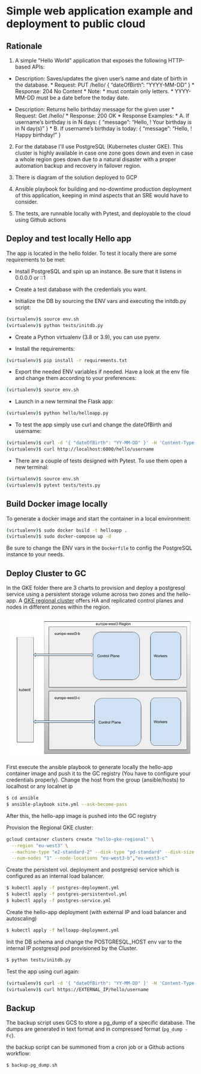 # Simple web application example and deployment to public cloud

## Rationale

1. A simple "Hello World" application that exposes the following HTTP-based APIs:

* Description: Saves/updates the given user’s name and date of birth in the database.
        * Request: PUT /hello/<username> { “dateOfBirth”: “YYYY-MM-DD” }
        * Response: 204 No Content
        * Note:
                * <username> must contain only letters.
                * YYYY-MM-DD must be a date before the today date.

* Description: Returns hello birthday message for the given user
        * Request: Get /hello/<username>
        * Response: 200 OK
        * Response Examples:
                * A. If username’s birthday is in N days:
{ “message”: “Hello, <username>! Your birthday is in N day(s)”
}
                * B. If username’s birthday is today:
{ “message”: “Hello, <username>! Happy birthday!” }

2. For the database I'll use PostgreSQL (Kubernetes cluster GKE). This cluster is highly available
in case one zone goes down and even in case a whole region goes down due to a natural
disaster with a proper automation backup and recovery in failover region.

3. There is diagram of the solution deployed to GCP 

4. Ansible playbook for building and no-downtime production deployment of
this application, keeping in mind aspects that an SRE would have to consider.

5. The tests, are runnable locally with Pytest, and deployable to the cloud using Github actions


## Deploy and test locally Hello app

The app is located in the hello folder. To test it locally there are some requirements to be met:

* Install PostgreSQL and spin up an instance. Be sure that it listens in 0.0.0.0 or ::1

* Create a test database with the credentials you want.

* Initialize the DB by sourcing the ENV vars and executing the initdb.py script: 

```bash
(virtualenv)$ source env.sh
(virtualenv)$ python tests/initdb.py
```

* Create a Python virtualenv (3.8 or 3.9), you can use pyenv.

* Install the requirements:

```bash
(virtualenv)$ pip install -r requirements.txt
```

* Export the needed ENV variables if needed. Have a look at the env file and change them according to your preferences:

```bash
(virtualenv)$ source env.sh
```

* Launch in a new terminal the Flask app:

```bash
(virtualenv)$ python hello/helloapp.py
```

* To test the app simply use curl and change the dateOfBirth and username:

```bash
(virtualenv)$ curl -d '{ "dateOfBirth": "YY-MM-DD" }' -H 'Content-Type: application/json' -X PUT http://localhost:6000/hello/username
(virtualenv)$ curl http://localhost:6000/hello/username
```

* There are a couple of tests designed with Pytest. To use them open a new terminal:

```bash
(virtualenv)$ source env.sh
(virtualenv)$ pytest tests/tests.py
```

## Build Docker image locally

To generate a docker image and start the container in a local environment:

```bash
(virtualenv)$ sudo docker build -t helloapp .
(virtualenv)$ sudo docker-compose up -d
```
Be sure to change the ENV vars in the ```Dockerfile``` to config the PostgreSQL instance to your needs.


## Deploy Cluster to GC

In the GKE folder there are 3 charts to provision and deploy a postgresql service using a persistent storage volume across two zones and the hello-app. A [GKE regional cluster](https://cloud.google.com/kubernetes-engine/docs/concepts/regional-clusters) offers HA and replicated control planes and nodes in different zones within the region.

<img src="gke-cluster.png" alt="cv" width="600"/><br>


First execute the ansible playbook to generate locally the hello-app container image and push it to the GC registry (You have to configure your credentials properly).
Change the host from the group (ansible/hosts) to localhost or any localnet ip

```bash
$ cd ansible
$ ansible-playbook site.yml --ask-become-pass
```

After this, the hello-app image is pushed into the GC registry

Provision the Regional GKE cluster:

```bash
gcloud container clusters create "hello-gke-regional" \
  --region "eu-west3" \
  --machine-type "e2-standard-2" --disk-type "pd-standard" --disk-size "100" \
  --num-nodes "1" --node-locations "eu-west3-b","eu-west3-c"
```

Create the persistent vol. deployment and postgresql service which is configured as an internal load balancer.

```bash
$ kubectl apply -f postgres-deployment.yml
$ kubectl apply -f postgres-persistentvol.yml
$ kubectl apply -f postgres-service.yml
```

Create the hello-app deployment (with external IP and load balancer and autoscaling)
```bash
$ kubectl apply -f helloapp-deployment.yml
```

Init the DB schema and change the POSTGRESQL_HOST env var to the internal IP postgresql pod provisioned by the Cluster.

```bash
$ python tests/initdb.py
```

Test the app using curl again:

```bash
(virtualenv)$ curl -d '{ "dateOfBirth": "YY-MM-DD" }' -H 'Content-Type: application/json' -X PUT https://EXTERNAL_IP/hello/username
(virtualenv)$ curl https://EXTERNAL_IP/hello/username
```


## Backup

The backup script uses GCS to store a pg_dump of a specific database. The dumps are generated in text format and in compressed format (```pg_dump -Fc```).

the backup script can be summoned from a cron job or a Github actions workflow:

```bash
$ backup-pg_dump.sh
```
